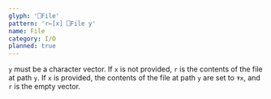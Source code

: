 ```yaml
---
glyph: '⎕File'
pattern: 'r←[x] ⎕File y'
name: File
category: I/O
planned: true
---
```


`y` must be a character vector. If `x` is not provided, `r` is the contents of the file at path `y`. If `x` is provided, the contents of the file at path `y` are set to `⍕x`, and `r` is the empty vector.